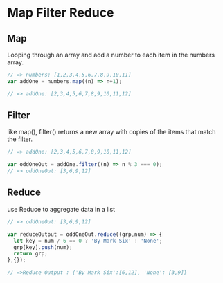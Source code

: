 
# Map Filter Reduce
## Map

Looping through an array and add a number to each item in the numbers array.

```javascript
// => numbers: [1,2,3,4,5,6,7,8,9,10,11]
var addOne = numbers.map((n) => n+1);  

// => addOne: [2,3,4,5,6,7,8,9,10,11,12]

```

## Filter

like map(), filter() returns a new array with copies of the items that match the filter.

```javascript
// => addOne: [2,3,4,5,6,7,8,9,10,11,12]

var oddOneOut = addOne.filter((n) => n % 3 === 0);  
// => oddOneOut: [3,6,9,12]

````

## Reduce

use Reduce to aggregate data in a list

```javascript
// => oddOneOut: [3,6,9,12]

var reduceOutput = oddOneOut.reduce((grp,num) => {
  let key = num / 6 == 0 ? 'By Mark Six' : 'None';
  grp[key].push(num);
  return grp;
},{});

// =>Reduce Output : {'By Mark Six':[6,12], 'None': [3,9]}

````

